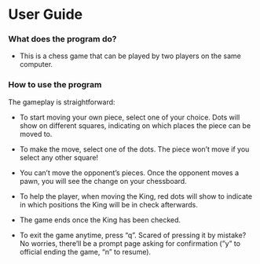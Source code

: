 # User Guide

### What does the program do?

- This is a chess game that can be played by two players on the same computer.

### How to use the program

The gameplay is straightforward:

- To start moving your own piece, select one of your choice. Dots will show on different squares, indicating on which places the piece can be moved to.
- To make the move, select one of the dots. The piece won’t move if you select any other square!
- You can’t move the opponent’s pieces. Once the opponent moves a pawn, you will see the change on your chessboard.

- To help the player, when moving the King, red dots will show to indicate in which positions the King will be in check afterwards.
- The game ends once the King has been checked.

- To exit the game anytime, press “q”. Scared of pressing it by mistake? No worries, there’ll be a prompt page asking for confirmation (”y” to official ending the game, “n” to resume).